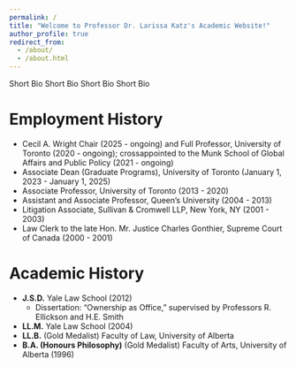 ```yaml
---
permalink: /
title: "Welcome to Professor Dr. Larissa Katz's Academic Website!"
author_profile: true
redirect_from: 
  - /about/
  - /about.html
---
```


Short Bio
Short Bio
Short Bio
Short Bio

Employment History
======
- Cecil A. Wright Chair (2025 - ongoing) and Full Professor, University of Toronto (2020 - ongoing); crossappointed to the Munk School of Global Affairs and Public Policy (2021 - ongoing)
- Associate Dean (Graduate Programs), University of Toronto (January 1, 2023 - January 1, 2025)
- Associate Professor, University of Toronto (2013 - 2020)
- Assistant and Associate Professor, Queen’s University (2004 - 2013)
- Litigation Associate, Sullivan & Cromwell LLP, New York, NY (2001 - 2003)
- Law Clerk to the late Hon. Mr. Justice Charles Gonthier, Supreme Court of Canada (2000 - 2001)

Academic History
======
- **J.S.D.** Yale Law School (2012)
  - Dissertation: “Ownership as Office,” supervised by Professors R. Ellickson and H.E. Smith
- **LL.M.** Yale Law School (2004)
- **LL.B.** (Gold Medalist) Faculty of Law, University of Alberta
- **B.A. (Honours Philosophy)** (Gold Medalist) Faculty of Arts, University of Alberta (1996)
